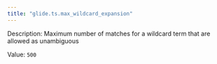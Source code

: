 ```yaml
---
title: "glide.ts.max_wildcard_expansion"
---
```


Description: Maximum number of matches for a wildcard term that are allowed as unambiguous

Value: `500`